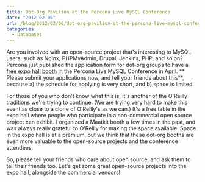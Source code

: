 ```yaml
---
title: Dot-Org Pavilion at the Percona Live MySQL Conference
date: "2012-02-06"
url: /blog/2012/02/06/dot-org-pavilion-at-the-percona-live-mysql-conference/
categories:
  - Databases
---
```

Are you involved with an open-source project that's interesting to MySQL users, such as Nginx, PHPMyAdmin, Drupal, Jenkins, PHP, and so on? Percona just published the application form for dot-org groups to have a [free expo hall booth](http://www.percona.com/live/mysql-conference-2012/content/dot-org-pavilion) in the Percona Live MySQL Conference in April. ** Please submit your applications now, and tell your friends about this**, because a) the schedule for applying is very short, and b) space is limited.

For those of you who don't know what this is, it's another of the O'Reilly traditions we're trying to continue. (We are trying very hard to make this event as close to a clone of O'Reilly's as we can.) It's a free table in the expo hall where people who participate in a non-commercial open source project can exhibit. I organized a Maatkit booth a few times in the past, and was always really grateful to O'Reilly for making the space available. Space in the expo hall is at a premium, but we think that these dot-org booths are even more valuable to the open-source projects and the conference attendees.

So, please tell your friends who care about open source, and ask them to tell their friends too. Let's get some great open-source projects into the expo hall, alongside the commercial vendors!


